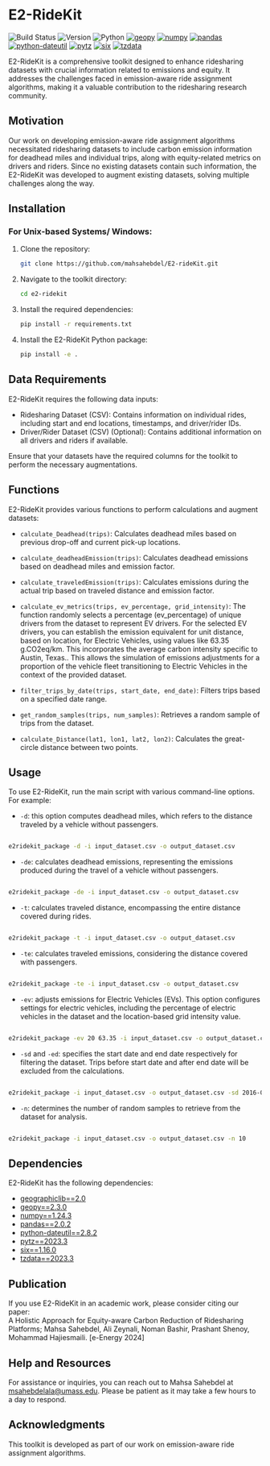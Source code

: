 
# E2-RideKit

![Build Status](https://img.shields.io/badge/Build-Passing-brightgreen) ![Version](https://img.shields.io/badge/Version-1.0.0-orange) ![Python](https://img.shields.io/badge/Python-3.7%20|%203.8%20|%203.9%20-blue) [![geopy](https://img.shields.io/badge/geopy-2.3.0-ff0066)](https://pypi.org/project/geopy/) [![numpy](https://img.shields.io/badge/numpy-1.24.3-cc00ff)](https://pypi.org/project/numpy/) [![pandas](https://img.shields.io/badge/pandas-2.0.2-ffff00)](https://pypi.org/project/pandas/) [![python-dateutil](https://img.shields.io/badge/python--dateutil-2.8.2-669900)](https://pypi.org/project/python-dateutil/) [![pytz](https://img.shields.io/badge/pytz-2023.3-660033)](https://pypi.org/project/pytz/) [![six](https://img.shields.io/badge/six-1.16.0-996633)](https://pypi.org/project/six/) [![tzdata](https://img.shields.io/badge/tzdata-2023.3-339933)](https://pypi.org/project/tzdata/)


E2-RideKit is a comprehensive toolkit designed to enhance ridesharing datasets with crucial information related to emissions and equity. It addresses the challenges faced in emission-aware ride assignment algorithms, making it a valuable contribution to the ridesharing research community.

## Motivation

Our work on developing emission-aware ride assignment algorithms necessitated ridesharing datasets to include carbon emission information for deadhead miles and individual trips, along with equity-related metrics on drivers and riders. Since no existing datasets contain such information, the E2-RideKit was developed to augment existing datasets, solving multiple challenges along the way.

## Installation

### For Unix-based Systems/ Windows:

1. Clone the repository:
   ```bash
   git clone https://github.com/mahsahebdel/E2-rideKit.git
   ```

2. Navigate to the toolkit directory:
   ```bash
   cd e2-ridekit
   ```

3. Install the required dependencies:
   ```bash
   pip install -r requirements.txt
   ```

4. Install the E2-RideKit Python package:
   ```bash
   pip install -e .
   ```

## Data Requirements

E2-RideKit requires the following data inputs:

- Ridesharing Dataset (CSV): Contains information on individual rides, including start and end locations, timestamps, and driver/rider IDs.
- Driver/Rider Dataset (CSV) (Optional): Contains additional information on all drivers and riders if available.

Ensure that your datasets have the required columns for the toolkit to perform the necessary augmentations.

## Functions

E2-RideKit provides various functions to perform calculations and augment datasets:

- `calculate_Deadhead(trips)`: Calculates deadhead miles based on previous drop-off and current pick-up locations.
- `calculate_deadheadEmission(trips)`: Calculates deadhead emissions based on deadhead miles and emission factor.
- `calculate_traveledEmission(trips)`: Calculates emissions during the actual trip based on traveled distance and emission factor.
- `calculate_ev_metrics(trips, ev_percentage, grid_intensity)`: The function randomly selects a percentage (ev_percentage) of unique drivers from the dataset to represent EV drivers. For the selected EV drivers, you can establish the emission equivalent for unit distance, based on location, for Electric Vehicles, using values like 63.35 g.CO2eq/km. This incorporates the average carbon intensity specific to Austin, Texas.. This allows the simulation of emissions adjustments for a proportion of the vehicle fleet transitioning to Electric Vehicles in the context of the provided dataset.

- `filter_trips_by_date(trips, start_date, end_date)`: Filters trips based on a specified date range.
- `get_random_samples(trips, num_samples)`: Retrieves a random sample of trips from the dataset.
- `calculate_Distance(lat1, lon1, lat2, lon2)`: Calculates the great-circle distance between two points.

## Usage

To use E2-RideKit, run the main script with various command-line options. For example:

- `-d`: this option computes deadhead miles, which refers to the distance traveled by a vehicle without passengers.
```bash

e2ridekit_package -d -i input_dataset.csv -o output_dataset.csv
```

- `-de`: calculates deadhead emissions, representing the emissions produced during the travel of a vehicle without passengers.

```bash

e2ridekit_package -de -i input_dataset.csv -o output_dataset.csv
```

- `-t`: calculates traveled distance, encompassing the entire distance covered during rides.

```bash

e2ridekit_package -t -i input_dataset.csv -o output_dataset.csv
```

- `-te`: calculates traveled emissions, considering the distance covered with passengers.

```bash

e2ridekit_package -te -i input_dataset.csv -o output_dataset.csv
```

- `-ev`: adjusts emissions for Electric Vehicles (EVs). This option configures settings for electric vehicles, including the percentage of electric vehicles in the dataset and the location-based grid intensity value.

```bash

e2ridekit_package -ev 20 63.35 -i input_dataset.csv -o output_dataset.csv
```

- `-sd` and `-ed`: specifies the start date and end date respectively for filtering the dataset. Trips before start date and after end date will be excluded from the calculations. 

```bash

e2ridekit_package -i input_dataset.csv -o output_dataset.csv -sd 2016-06-04 -ed 2016-06-06
```

- `-n`: determines the number of random samples to retrieve from the dataset for analysis.

```bash

e2ridekit_package -i input_dataset.csv -o output_dataset.csv -n 10
```


## Dependencies

E2-RideKit has the following dependencies:

- [geographiclib==2.0](https://pypi.org/project/geographiclib/)
- [geopy==2.3.0](https://pypi.org/project/geopy/)
- [numpy==1.24.3](https://pypi.org/project/numpy/)
- [pandas==2.0.2](https://pypi.org/project/pandas/)
- [python-dateutil==2.8.2](https://pypi.org/project/python-dateutil/)
- [pytz==2023.3](https://pypi.org/project/pytz/)
- [six==1.16.0](https://pypi.org/project/six/)
- [tzdata==2023.3](https://pypi.org/project/tzdata/)

## Publication

If you use E2-RideKit in an academic work, please consider citing our paper:  
A Holistic Approach for Equity-aware Carbon Reduction of Ridesharing Platforms; Mahsa Sahebdel, Ali Zeynali, Noman Bashir, Prashant Shenoy, Mohammad Hajiesmaili.
[e-Energy 2024]

## Help and Resources

For assistance or inquiries, you can reach out to Mahsa Sahebdel at msahebdelala@umass.edu. Please be patient as it may take a few hours to a day to respond.

## Acknowledgments

This toolkit is developed as part of our work on emission-aware ride assignment algorithms.

